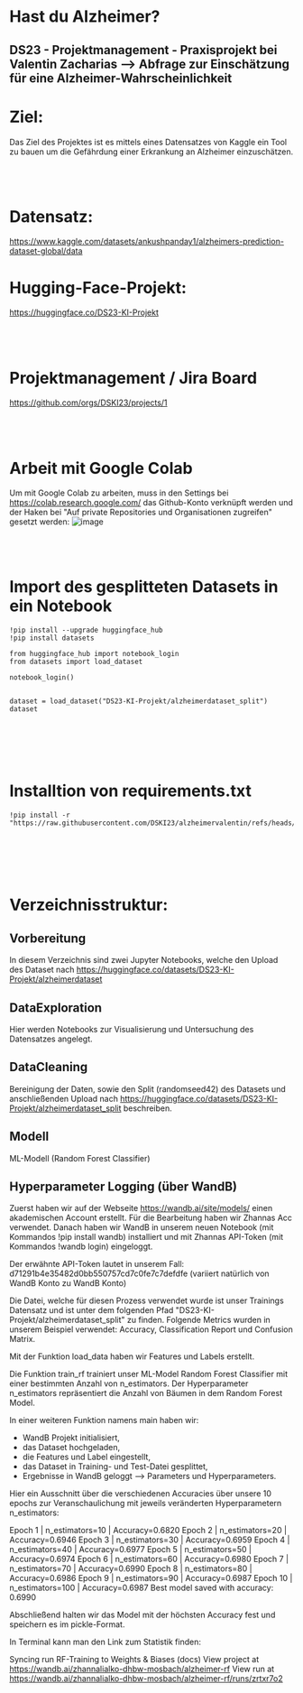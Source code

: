 # Hast du Alzheimer?
## DS23 - Projektmanagement - Praxisprojekt bei Valentin Zacharias --> Abfrage zur Einschätzung für eine Alzheimer-Wahrscheinlichkeit

# Ziel:
Das Ziel des Projektes ist es mittels eines Datensatzes von Kaggle ein Tool zu bauen um die Gefährdung einer Erkrankung an Alzheimer einzuschätzen. </br></br></br></br>

# Datensatz:
https://www.kaggle.com/datasets/ankushpanday1/alzheimers-prediction-dataset-global/data

# Hugging-Face-Projekt:
https://huggingface.co/DS23-KI-Projekt </br></br></br></br>

# Projektmanagement / Jira Board
https://github.com/orgs/DSKI23/projects/1 
</br></br></br></br>
# Arbeit mit Google Colab
Um mit Google Colab zu arbeiten, muss in den Settings bei https://colab.research.google.com/ das Github-Konto verknüpft werden und der Haken bei "Auf private Repositories und Organisationen zugreifen" gesetzt werden:
![image](https://github.com/user-attachments/assets/138466f5-aa1a-4040-94f4-b3a36c95ce32)
</br></br></br></br>
# Import des gesplitteten Datasets in ein Notebook
```
!pip install --upgrade huggingface_hub
!pip install datasets

from huggingface_hub import notebook_login
from datasets import load_dataset

notebook_login()


dataset = load_dataset("DS23-KI-Projekt/alzheimerdataset_split")
dataset
```
</br></br></br></br>
# Installtion von requirements.txt
```
!pip install -r "https://raw.githubusercontent.com/DSKI23/alzheimervalentin/refs/heads/main/requirements.txt"
```
</br></br></br></br>
# Verzeichnisstruktur:
## Vorbereitung
In diesem Verzeichnis sind zwei Jupyter Notebooks, welche den Upload des Dataset nach https://huggingface.co/datasets/DS23-KI-Projekt/alzheimerdataset

## DataExploration
Hier werden Notebooks zur Visualisierung und Untersuchung des Datensatzes angelegt.

## DataCleaning
Bereinigung der Daten, sowie den Split (randomseed42) des Datasets und anschließenden Upload nach https://huggingface.co/datasets/DS23-KI-Projekt/alzheimerdataset_split beschreiben. 

## Modell
ML-Modell (Random Forest Classifier)

## Hyperparameter Logging (über WandB)
Zuerst haben wir auf der Webseite https://wandb.ai/site/models/ einen akademischen Account erstellt. Für die Bearbeitung haben wir Zhannas Acc verwendet.
Danach haben wir WandB in unserem neuen Notebook (mit Kommandos !pip install wandb) installiert und mit Zhannas API-Token (mit Kommandos !wandb login) eingeloggt.

Der erwähnte API-Token lautet in unserem Fall: d71291b4e35482d0bb550757cd7c0fe7c7defdfe (variiert natürlich von WandB Konto zu WandB Konto) 

Die Datei, welche für diesen Prozess verwendet wurde ist unser Trainings Datensatz und ist unter dem folgenden Pfad "DS23-KI-Projekt/alzheimerdataset_split" zu finden.
Folgende Metrics wurden in unserem Beispiel verwendet: Accuracy, Classification Report und Confusion Matrix.

Mit der Funktion load_data haben wir Features und Labels erstellt.

Die Funktion train_rf trainiert unser ML-Model Random Forest Classifier mit einer bestimmten Anzahl von n_estimators. Der Hyperparameter n_estimators repräsentiert die Anzahl von Bäumen in dem Random Forest Model.

In einer weiteren Funktion namens main haben wir: 

- WandB Projekt initialisiert,
- das Dataset hochgeladen,
- die Features und Label eingestellt,
- das Dataset in Training- und Test-Datei gesplittet,
- Ergebnisse in WandB geloggt --> Parameters und Hyperparameters.

Hier ein Ausschnitt über die verschiedenen Accuracies über unsere 10 epochs zur Veranschaulichung mit jeweils veränderten Hyperparametern n_estimators:

Epoch 1 | n_estimators=10 | Accuracy=0.6820
Epoch 2 | n_estimators=20 | Accuracy=0.6946
Epoch 3 | n_estimators=30 | Accuracy=0.6959
Epoch 4 | n_estimators=40 | Accuracy=0.6977
Epoch 5 | n_estimators=50 | Accuracy=0.6974
Epoch 6 | n_estimators=60 | Accuracy=0.6980
Epoch 7 | n_estimators=70 | Accuracy=0.6990
Epoch 8 | n_estimators=80 | Accuracy=0.6986
Epoch 9 | n_estimators=90 | Accuracy=0.6987
Epoch 10 | n_estimators=100 | Accuracy=0.6987
Best model saved with accuracy: 0.6990

Abschließend halten wir das Model mit der höchsten Accuracy fest und speichern es im pickle-Format.

In Terminal kann man den Link zum Statistik finden:

Syncing run RF-Training to Weights & Biases (docs)
View project at https://wandb.ai/zhannalialko-dhbw-mosbach/alzheimer-rf
View run at https://wandb.ai/zhannalialko-dhbw-mosbach/alzheimer-rf/runs/zrtxr7o2
